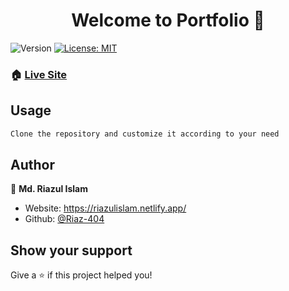 <h1 align="center">Welcome to Portfolio 👋</h1>
<p>
  <img alt="Version" src="https://img.shields.io/badge/version-2.0-blue.svg?cacheSeconds=2592000" />
  <a href="#" target="_blank">
    <img alt="License: MIT" src="https://img.shields.io/badge/License-MIT-yellow.svg" />
  </a>
</p>


### 🏠 [Live Site](https://riazulislam.netlify.app/)

## Usage

```sh
Clone the repository and customize it according to your need
```

## Author

👤 **Md. Riazul Islam**

* Website: https://riazulislam.netlify.app/
* Github: [@Riaz-404](https://github.com/Riaz-404)

## Show your support

Give a ⭐️ if this project helped you!
